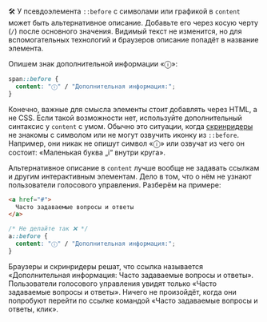 🛠 У псевдоэлемента `::before` с символами или графикой в `content` может быть альтернативное описание. Добавьте его через косую черту (`/`) после основного значения. Видимый текст не изменится, но для вспомогательных технологий и браузеров описание попадёт в название элемента.

Опишем знак дополнительной информации «ⓘ»:

```css
span::before {
  content: "ⓘ" / "Дополнительная информация:";
}
```

Конечно, важные для смысла элементы стоит добавлять через HTML, а не CSS. Если такой возможности нет, используйте дополнительный синтаксис у `content` с умом. Обычно это ситуации, когда [скринридеры](/a11y/screenreaders/) не знакомы с символом или не могут озвучить иконку из `::before`. Например, они никак не опишут символ «ⓘ» или озвучат из чего он состоит: «Маленькая буква „i“ внутри круга».

Альтернативное описание в `content` лучше вообще не задавать ссылкам и другим интерактивным элементам. Дело в том, что о нём не узнают пользователи голосового управления. Разберём на примере:

```html
<a href="#">
  Часто задаваемые вопросы и ответы
</a>
```

```css
/* Не делайте так ❌ */
a::before {
  content: "ⓘ" / "Дополнительная информация:";
}
```

Браузеры и скринридеры решат, что ссылка называется «Дополнительная информация: Часто задаваемые вопросы и ответы». Пользователи голосового управления увидят только «Часто задаваемые вопросы и ответы». Ничего не произойдёт, когда они попробуют перейти по ссылке командой «Часто задаваемые вопросы и ответы, клик».
